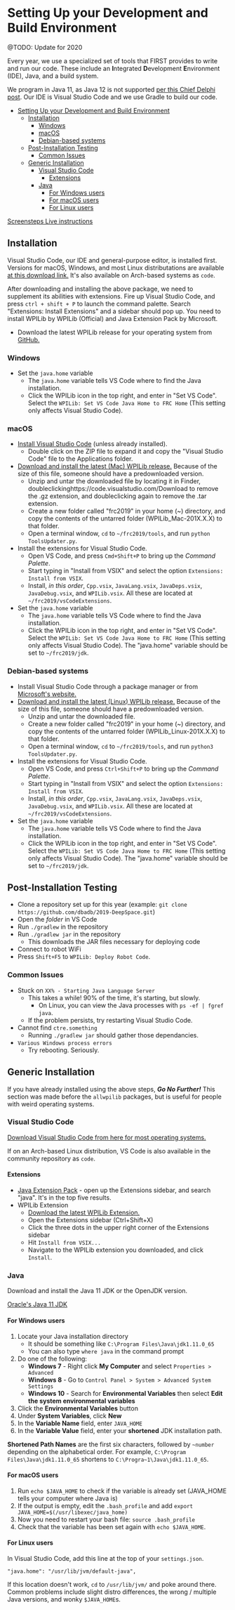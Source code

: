 # Setting Up your Development and Build Environment

@TODO: Update for 2020

Every year, we use a specialized set of tools that FIRST provides to write and run our code. These include an **I**ntegrated **D**evelopment **E**nvironment (IDE), Java, and a build system.

We program in Java 11, as Java 12 is not supported [per this Chief Delphi post](https://www.chiefdelphi.com/t/psa-regarding-java-12/350974). Our IDE is Visual Studio Code and we use Gradle to build our code.

<!-- TOC -->

- [Setting Up your Development and Build Environment](#setting-up-your-development-and-build-environment)
  - [Installation](#installation)
    - [Windows](#windows)
    - [macOS](#macos)
    - [Debian-based systems](#debian-based-systems)
  - [Post-Installation Testing](#post-installation-testing)
    - [Common Issues](#common-issues)
  - [Generic Installation](#generic-installation)
    - [Visual Studio Code](#visual-studio-code)
      - [Extensions](#extensions)
    - [Java](#java)
      - [For Windows users](#for-windows-users)
      - [For macOS users](#for-macos-users)
      - [For Linux users](#for-linux-users)

<!-- /TOC -->

[Screensteps Live instructions](https://wpilib.screenstepslive.com/s/currentCS/m/getting_started/l/999999-installing-c-and-java-development-tools-for-frc)

## Installation

Visual Studio Code, our IDE and general-purpose editor, is installed first. Versions for macOS, Windows, and most Linux distributations are available [at this download link.](https://code.visualstudio.com/Download) It's also available on Arch-based systems as `code`.

After downloading and installing the above package, we need to supplement its abilities with extensions. Fire up Visual Studio Code, and press `ctrl + shift + P` to launch the command palette. Search "Extensions: Install Extensions" and a sidebar should pop up. You need to install WPILib by WPILib (Official) and Java Extension Pack by Microsoft.

- Download the latest WPILib release for your operating system from [GitHub.](https://github.com/wpilibsuite/allwpilib/releases)

### Windows
- Set the `java.home` variable
  - The `java.home` variable tells VS Code where to find the Java installation.
  - Click the WPILib icon in the top right, and enter in "Set VS Code". Select
    the `WPILib: Set VS Code Java Home to FRC Home` (This setting only affects
    Visual Studio Code).

### macOS
- [Install Visual Studio Code](https://code.visualstudio.com) (unless already installed).
  - Double click on the ZIP file to expand it and copy the "Visual Studio Code"
    file to the Applications folder.
- [Download and install the latest (Mac) WPILib release.](https://github.com/wpilibsuite/allwpilib/releases)
  Because of the size of this file, someone should have a predownloaded version.
  - Unzip and untar the downloaded file by locating it in Finder, doubleclickinghttps://code.visualstudio.com/Download
  to remove the .gz extension, and doubleclicking again to remove the .tar extension.
  - Create a new folder called "frc2019" in your home (~) directory, and copy the
  contents of the untarred folder (WPILib_Mac-201X.X.X) to that folder.
  - Open a terminal window, `cd` to `~/frc2019/tools`, and run `python ToolsUpdater.py`.
- Install the extensions for Visual Studio Code.
  - Open VS Code, and press `Cmd+Shift+P` to bring up the *Command Palette*.
  - Start typing in "Install from VSIX" and select the option `Extensions: Install from VSIX`.
  - Install, *in this order*, `Cpp.vsix`, `JavaLang.vsix`, `JavaDeps.vsix`, `JavaDebug.vsix`, and `WPILib.vsix`.
    All these are located at `~/frc2019/vsCodeExtensions`.
- Set the `java.home` variable
  - The `java.home` variable tells VS Code where to find the Java installation.
  - Click the WPILib icon in the top right, and enter in "Set VS Code". Select
    the `WPILib: Set VS Code Java Home to FRC Home` (This setting only affects
    Visual Studio Code). The "java.home" variable should be set to `~/frc2019/jdk`.

### Debian-based systems

- Install Visual Studio Code through a package manager or from [Microsoft's website.](https://code.visualstudio.com)
- [Download and install the latest (Linux) WPILib release.](https://github.com/wpilibsuite/allwpilib/releases)
    Because of the size of this file, someone should have a predownloaded version.
  - Unzip and untar the downloaded file.
  - Create a new folder called "frc2019" in your home (~) directory, and copy the
    contents of the untarred folder (WPILib_Linux-201X.X.X) to that folder.
  - Open a terminal window, `cd` to `~/frc2019/tools`, and run `python3 ToolsUpdater.py`.
- Install the extensions for Visual Studio Code.
  - Open VS Code, and press `Ctrl+Shift+P` to bring up the *Command Palette*.
  - Start typing in "Install from VSIX" and select the option `Extensions: Install from VSIX`.
  - Install, *in this order*, `Cpp.vsix`, `JavaLang.vsix`, `JavaDeps.vsix`, `JavaDebug.vsix`, and `WPILib.vsix`.
    All these are located at `~/frc2019/vsCodeExtensions`.
- Set the `java.home` variable
  - The `java.home` variable tells VS Code where to find the Java installation.
  - Click the WPILib icon in the top right, and enter in "Set VS Code". Select
  the `WPILib: Set VS Code Java Home to FRC Home` (This setting only affects
  Visual Studio Code). The "java.home" variable should be set to `~/frc2019/jdk`.

## Post-Installation Testing
- Clone a repository set up for this year
  (example: `git clone https://github.com/dbadb/2019-DeepSpace.git`)
- Open the *folder* in VS Code
- Run `./gradlew` in the repository
- Run `./gradlew jar` in the repository
  - This downloads the JAR files necessary for deploying code
- Connect to robot WiFi
- Press `Shift+F5` to `WPILib: Deploy Robot Code`.

### Common Issues
- Stuck on `XX% - Starting Java Language Server`
  - This takes a while! 90% of the time, it's starting, but slowly.
    - On Linux, you can view the Java processes with `ps -ef | fgref java`.
  - If the problem persists, try restarting Visual Studio Code.
- Cannot find `ctre.something`
  - Running `./gradlew jar` should gather those dependancies.
- `Various Windows process errors`
  - Try rebooting. Seriously.

## Generic Installation

If you have already installed using the above steps, ***Go No Further!***
This section was made before the `allwpilib` packages, but is useful for people
with weird operating systems.

### Visual Studio Code

[Download Visual Studio Code from here for most operating systems.](https://code.visualstudio.com/download)

If on an Arch-based Linux distribution, VS Code is also available in the community
repository as `code`.

#### Extensions

- [Java Extension Pack](https://marketplace.visualstudio.com/items?itemName=vscjava.vscode-java-pack) -
    open up the Extensions sidebar, and search "java". It's in the top five results.
- WPILib Extension
    - [Download the latest WPILib Extension.](https://github.com/wpilibsuite/vscode-wpilib/releases/latest/)
    - Open the Extensions sidebar (Ctrl+Shift+X)
    - Click the three dots in the upper right corner of the Extensions sidebar
    - Hit `Install from VSIX...`
    - Navigate to the WPILib extension you downloaded, and click `Install`.

### Java
Download and install the Java 11 JDK or the OpenJDK version.

[Oracle's Java 11 JDK](https://www.oracle.com/technetwork/java/javase/downloads/jdk11-downloads-5066655.html)

#### For Windows users

1) Locate your Java installation directory
   - It should be something like `C:\Program Files\Java\jdk1.11.0_65`
   - You can also type `where java` in the command prompt
2) Do one of the following:
   - **Windows 7** - Right click **My Computer** and select `Properties > Advanced`
   - **Windows 8** - Go to `Control Panel > System > Advanced System Settings`
   - **Windows 10** - Search for **Environmental Variables** then select
        **Edit the system environmental variables**
3) Click the **Environmental Variables** button
4) Under **System Variables**, click **New**
5) In the **Variable Name** field, enter `JAVA_HOME`
6) In the **Variable Value** field, enter your **shortened** JDK installation path.

**Shortened Path Names** are the first six characters, followed by `~number`
depending on the alphabetical order. For example,
`C:\Program Files\Java\jdk1.11.0_65` shortens to `C:\Progra~1\Java\jdk1.11.0_65`.

#### For macOS users

1) Run `echo $JAVA_HOME` to check if the variable is already set
   (JAVA_HOME tells your computer where Java is)
2) If the output is empty, edit the `.bash_profile` and add `export JAVA_HOME=$(/usr/libexec/java_home)`
3) Now you need to restart your bash file: `source .bash_profile`
4) Check that the variable has been set again with `echo $JAVA_HOME`.

#### For Linux users
In Visual Studio Code, add this line at the top of your `settings.json`.

`"java.home": "/usr/lib/jvm/default-java",`

If this location doesn't work, `cd` to `/usr/lib/jvm/` and poke around there.
Common problems include slight distro differences, the wrong / multiple Java
versions, and wonky `$JAVA_HOME`s.
